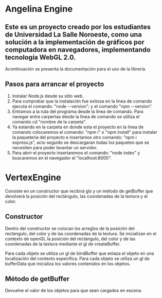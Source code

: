 ﻿# Angelina Engine
 
## Este es un proyecto creado por los estudiantes de Universidad La Salle Noroeste, como una solución a la implementación de gráficos por computadora en navegadores, implementando tecnología WebGL 2.0.
 
 Acontinuación se presenta la documentación para el uso de la librería. 
 
## Pasos para arrancar el proyecto
1) Instalar Node.js desde su sitio web.
2) Para comprobar que la instalación fue exitosa en la línea de comando ejecuta el comando: "node --version"; y el comando "npm --version". 
3) Entramos a la ruta del programa desde la línea de comando. Para navegar entre carpertas desde la línea de comando se utiliza el comando cd "nombre de la carpeta".
4) Ya estando en la carpeta en donde esta el proyecto en la línea de comando colocaremos el comando: "npm i" o "npm install" para instalar la paquetería del proyecto e insertamos otro comando: "npm i express.js", acto seguido se descargaran todas los paquetes que se necesiten para poder levantar un servidor.
5) Para abrir el proyecto insertaremos el comando: "node index" y buscaremos en el navegador el "localhost:8000".

# VertexEngine
Consiste en un constructor que recibirá gls y un método de getBuffer que devolverá la posición del rectángulo, las coordenadas de la textura y el color.

## Constructor
Dentro del constructor se colocan los arreglos de la posición del rectángulo, del color y de las coordenadas de la textura.
Se inicializan en el contexto de openGL la posición del rectángulo, del color y de las coordenadas de la textura mediante el gl de createBuffer.

Para cada objeto se utiliza un gl de bindBuffer que enlaza el objeto en una localización del contexto especifica.
Para cada objeto se utiliza un gl de bufferData que inicializa los valores contenidos en los objetos.

## Método de getBuffer
Devuelve el valor de los objetos para que sean cargados en escena.

